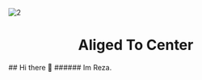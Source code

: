 ![2](https://github.com/user-attachments/assets/e2d741c2-b4ee-48e1-b689-74fe2cbebf3f)

<h1 align="center">Aliged To Center</h1>
## Hi there 👋
###### Im Reza.


<!--
**DevASMR/DevASMR** is a ✨ _special_ ✨ repository because its `README.md` (this file) appears on your GitHub profile.

Here are some ideas to get you started:

- 🔭 I’m currently working on ...
- 🌱 I’m currently learning ...
- 👯 I’m looking to collaborate on ...
- 🤔 I’m looking for help with ...
- 💬 Ask me about ...
- 📫 How to reach me: ...
- 😄 Pronouns: ...
- ⚡ Fun fact: ...
-->
